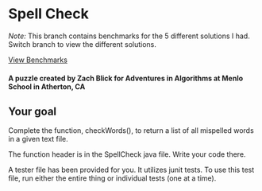 # Spell Check

*Note:* This branch contains benchmarks for the 5 different solutions I had. Switch branch to view the different solutions.

[View Benchmarks](BENCHMARKS.md)

#### A puzzle created by Zach Blick for Adventures in Algorithms at Menlo School in Atherton, CA

## Your goal
Complete the function, checkWords(), to return a list of all mispelled words in a given text file.

The function header is in the SpellCheck java file. Write your code there.

A tester file has been provided for you. It utilizes junit tests.
To use this test file, run either the entire thing or individual tests (one at a time).